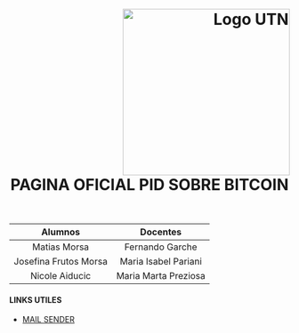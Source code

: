 <h1>
  <br>
  <div class="row">
  <div class="column" align = "right" ><a href = "http://dds-jv.github.io"><img src = "https://www.frba.utn.edu.ar/wp-content/uploads/logo-utn.ba-horizontal-e1471367724904.jpg" alt="Logo UTN" width="300"></a></div>
  <div class="column" align= "center">PAGINA OFICIAL PID SOBRE BITCOIN</div>
</div>
  </br>
</h1>


| Alumnos       | Docentes				|
| :---------:   |  :----------------:   |
|  Matias Morsa |  Fernando Garche      |
|  Josefina Frutos Morsa  |  Maria Isabel Pariani       |
|  Nicole Aiducic |  Maria Marta Preziosa      |


#### LINKS UTILES
   - [MAIL SENDER](https://github.com/dwyl/learn-to-send-email-via-google-script-html-no-server)
